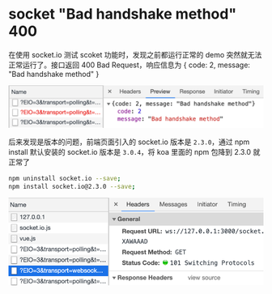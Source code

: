 # socket "Bad handshake method" 400
在使用 socket.io 测试 scoket 功能时，发现之前都运行正常的 demo 突然就无法正常运行了。接口返回 400 Bad Request，响应信息为 { code: 2, message: "Bad handshake method" }

![socket_io_err.png](../../../images/blog/js/socket_io_err.png)

后来发现是版本的问题，前端页面引入的 socket.io 版本是 `2.3.0`，通过 npm install 默认安装的 socket.io 版本是 `3.0.4`，将 koa 里面的 npm 包降到  2.3.0 就正常了
```bash
npm uninstall socket.io --save;
npm install socket.io@2.3.0 --save;
```

![socket_io_err_2.png](../../../images/blog/js/socket_io_err_2.png)